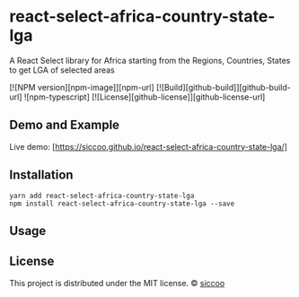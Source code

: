 # react-select-africa-country-state-lga

A React Select library for Africa starting from the Regions, Countries, States to get LGA of selected areas

<!-- [![NPM](https://img.shields.io/npm/v/react-select-africa-country-state-lga.svg)](https://www.npmjs.com/package/react-select-africa-country-state-lga) [![JavaScript Style Guide](https://img.shields.io/badge/code_style-standard-brightgreen.svg)](https://standardjs.com) -->
[![NPM version][npm-image]][npm-url]
[![Build][github-build]][github-build-url]
![npm-typescript]
[![License][github-license]][github-license-url]

## Demo and Example

Live demo: [https://siccoo.github.io/react-select-africa-country-state-lga/]

## Installation

```
yarn add react-select-africa-country-state-lga
npm install react-select-africa-country-state-lga --save
```

## Usage

## License

This project is distributed under the MIT license. © [siccoo](https://github.com/siccoo)